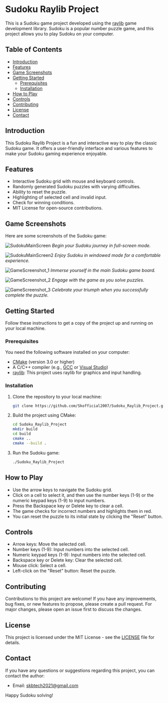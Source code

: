 # Sudoku Raylib Project

This is a Sudoku game project developed using the [raylib](https://www.raylib.com/) game development library. Sudoku is a popular number puzzle game, and this project allows you to play Sudoku on your computer.

## Table of Contents
- [Introduction](#introduction)
- [Features](#features)
- [Game Screenshots](#game-screenshots)
- [Getting Started](#getting-started)
  - [Prerequisites](#prerequisites)
  - [Installation](#installation)
- [How to Play](#how-to-play)
- [Controls](#controls)
- [Contributing](#contributing)
- [License](#license)
- [Contact](#contact)

## Introduction

This Sudoku Raylib Project is a fun and interactive way to play the classic Sudoku game. It offers a user-friendly interface and various features to make your Sudoku gaming experience enjoyable.

## Features

- Interactive Sudoku grid with mouse and keyboard controls.
- Randomly generated Sudoku puzzles with varying difficulties.
- Ability to reset the puzzle.
- Highlighting of selected cell and invalid input.
- Check for winning conditions.
- MIT License for open-source contributions.

## Game Screenshots

Here are some screenshots of the Sudoku game:

![SudokuMainScreen](https://github.com/Skofficial2007/Sudoku_Raylib_Project/assets/94291950/eda13864-3261-4edd-9f34-244b3b14e831)
*Begin your Sudoku journey in full-screen mode.*

![SudokuMainScreen2](https://github.com/Skofficial2007/Sudoku_Raylib_Project/assets/94291950/f60693a5-458a-425e-b86e-660acd284b08)
*Enjoy Sudoku in windowed mode for a comfortable experience.*

![GameScreenshot_1](https://github.com/Skofficial2007/Sudoku_Raylib_Project/assets/94291950/52f6ebce-bc03-473a-a05f-44e70fe9ed17)
*Immerse yourself in the main Sudoku game board.*

![GameScreenshot_2](https://github.com/Skofficial2007/Sudoku_Raylib_Project/assets/94291950/1f686361-15f6-44b6-aa71-08f38f2c2576)
*Engage with the game as you solve puzzles.*

![GameScreenshot_3](https://github.com/Skofficial2007/Sudoku_Raylib_Project/assets/94291950/cbc2ebd8-5a06-47e2-9c57-bc380d8f25a3)
*Celebrate your triumph when you successfully complete the puzzle.*

## Getting Started

Follow these instructions to get a copy of the project up and running on your local machine.

### Prerequisites

You need the following software installed on your computer:

- [CMake](https://cmake.org/) (version 3.0 or higher)
- A C/C++ compiler (e.g., [GCC](https://gcc.gnu.org/) or [Visual Studio](https://visualstudio.microsoft.com/))
- [raylib](https://www.raylib.com/): This project uses raylib for graphics and input handling.

### Installation

1. Clone the repository to your local machine:

   ```bash
   git clone https://github.com/Skofficial2007/Sudoku_Raylib_Project.git
   ```

2. Build the project using CMake:

   ```bash
   cd Sudoku_Raylib_Project
   mkdir build
   cd build
   cmake ..
   cmake --build .
   ```

3. Run the Sudoku game:

   ```bash
   ./Sudoku_Raylib_Project
   ```

## How to Play

- Use the arrow keys to navigate the Sudoku grid.
- Click on a cell to select it, and then use the number keys (1-9) or the numeric keypad keys (1-9) to input numbers.
- Press the Backspace key or Delete key to clear a cell.
- The game checks for incorrect numbers and highlights them in red.
- You can reset the puzzle to its initial state by clicking the "Reset" button.

## Controls

- Arrow keys: Move the selected cell.
- Number keys (1-9): Input numbers into the selected cell.
- Numeric keypad keys (1-9): Input numbers into the selected cell.
- Backspace key or Delete key: Clear the selected cell.
- Mouse click: Select a cell.
- Left-click on the "Reset" button: Reset the puzzle.

## Contributing

Contributions to this project are welcome! If you have any improvements, bug fixes, or new features to propose, please create a pull request. For major changes, please open an issue first to discuss the changes.

## License

This project is licensed under the MIT License - see the [LICENSE](LICENSE) file for details.

## Contact

If you have any questions or suggestions regarding this project, you can contact the author:

- Email: [skbtech2021@gmail.com](mailto:skbtech2021@gmail.com)

Happy Sudoku solving!
